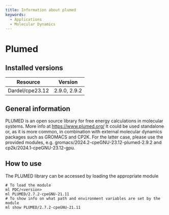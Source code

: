 ```yaml
---
title: Information about plumed
keywords:
  - Applications
  - Molecular Dynamics
---
```

# Plumed

## Installed versions

| Resource | Version |
|---|---|
| Dardel/cpe23.12 | 2.9.0, 2.9.2 |

## General information

PLUMED is an open source library for free energy calculations in molecular systems. More info at https://www.plumed.org/
It could be used standalone or, as it is more common, in combination with external molecular dynamics packages such as GROMACS and CP2K. For the latter case, please use the provided modules, e.g. gromacs/2024.2-cpeGNU-23.12-plumed-2.9.2 and cp2k/2024.1-cpeGNU-23.12-gpu.

## How to use

The PLUMED library can be accessed by loading the appropriate module
```
# To load the module
ml PDC/<version>
ml PLUMED/2.7.2-cpeGNU-21.11
# To show info on what path and environment variables are set by the module
ml show PLUMED/2.7.2-cpeGNU-21.11
```

